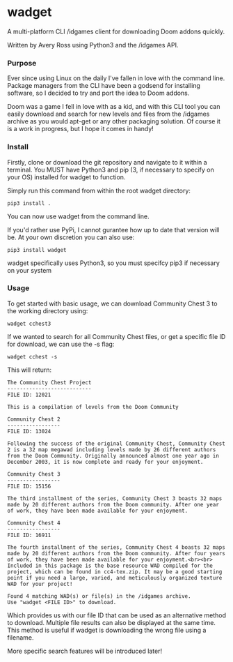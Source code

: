 # wadget
A multi-platform CLI /idgames client for downloading Doom addons quickly.

Written by Avery Ross using Python3 and the /idgames API.

### Purpose
Ever since using Linux on the daily I've fallen in love with the command line. Package managers from the CLI have been a godsend for installing software, so I decided to try and port the idea to Doom addons.

Doom was a game I fell in love with as a kid, and with this CLI tool you can easily download and search for new levels and files from the /idgames archive as you would apt-get or any other packaging solution. Of course it is a work in progress, but I hope it comes in handy!

### Install
Firstly, clone or download the git repository and navigate to it within a terminal. You MUST have Python3 and pip (3, if necessary to specify on your OS) installed for wadget to function.

Simply run this command from within the root wadget directory:
```
pip3 install .
```
You can now use wadget from the command line.

If you'd rather use PyPi, I cannot gurantee how up to date that version will be. At your own discretion you can also use:
```
pip3 install wadget
```
wadget specifically uses Python3, so you must specifcy pip3 if necessary on your system

### Usage
To get started with basic usage, we can download Community Chest 3 to the working directory using:
```
wadget cchest3
```
If we wanted to search for all Community Chest files, or get a specific file ID for download, we can use the -s flag:
```
wadget cchest -s
```
This will return:
```
The Community Chest Project
---------------------------
FILE ID: 12021

This is a compilation of levels from the Doom Community

Community Chest 2
-----------------
FILE ID: 13024

Following the success of the original Community Chest, Community Chest 2 is a 32 map megawad including levels made by 26 different authors from the Doom Community. Originally announced almost one year ago in December 2003, it is now complete and ready for your enjoyment.

Community Chest 3
-----------------
FILE ID: 15156

The third installment of the series, Community Chest 3 boasts 32 maps made by 20 different authors from the Doom community. After one year of work, they have been made available for your enjoyment.

Community Chest 4
-----------------
FILE ID: 16911

The fourth installment of the series, Community Chest 4 boasts 32 maps made by 20 different authors from the Doom community. After four years of work, they have been made available for your enjoyment.<br><br> Included in this package is the base resource WAD compiled for the project, which can be found in cc4-tex.zip. It may be a good starting point if you need a large, varied, and meticulously organized texture WAD for your project!

Found 4 matching WAD(s) or file(s) in the /idgames archive.
Use "wadget <FILE ID>" to download.

```
Which provides us with our file ID that can be used as an alternative method to download. Multiple file results can also be displayed at the same time. This method is useful if wadget is downloading the wrong file using a filename.

More specific search features will be introduced later!
